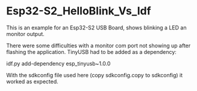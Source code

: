 # Esp32-S2_HelloBlink_Vs_Idf

This is an example for an Esp32-S2 USB Board, shows blinking a LED an monitor output.

There were some difficulties with a monitor com port not showing up after flashing the application.
TinyUSB had to be added as a dependency:

idf.py add-dependency esp_tinyusb~1.0.0

With the sdkconfig file used here (copy sdkconfig.copy to sdkconfig) it worked as expected.
